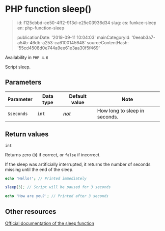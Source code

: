 PHP function sleep()
====================

> id: f125cbbd-ce50-4ff2-913d-e25e03936d34
> slug:
> 	cs: funkce-sleep
> 	en: php-function-sleep
> 
> publicationDate: '2019-09-11 10:04:03'
> mainCategoryId: '0eeab3a7-a54b-46db-a253-ca6100145648'
> sourceContentHash: '55cd4508d0e744a9ee61e3aa30f5f469'

Availability in `PHP 4.0`

Script sleep.

Parameters
--------------

| Parameter | Data type | Default value | Note |
|-----|-----|-----|-----|
| `$seconds` | `int` | *not* | How long to sleep in seconds. |


Return values
----------------

`int`

Returns zero (`0`) if correct, or `false` if incorrect.

If the sleep was artificially interrupted, it returns the number of seconds missing until the end of the sleep.

```php
echo 'Hello!'; // Printed immediately

sleep(3); // Script will be paused for 3 seconds

echo 'How are you?'; // Printed after 3 seconds
```

Other resources
------------

[Official documentation of the sleep function](https://www.php.net/manual/en/function.sleep.php)
